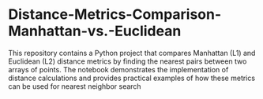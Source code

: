 # Distance-Metrics-Comparison-Manhattan-vs.-Euclidean
This repository contains a Python project that compares Manhattan (L1) and Euclidean (L2) distance metrics by finding the nearest pairs between two arrays of points. The notebook demonstrates the implementation of distance calculations and provides practical examples of how these metrics can be used for nearest neighbor search
